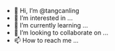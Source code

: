 - 👋 Hi, I’m @tangcanling
- 👀 I’m interested in ...
- 🌱 I’m currently learning ...
- 💞️ I’m looking to collaborate on ...
- 📫 How to reach me ...

<!---
tangcanling/tangcanling is a ✨ special ✨ repository because its `README.md` (this file) appears on your GitHub profile.
You can click the Preview link to take a look at your changes.
--->
